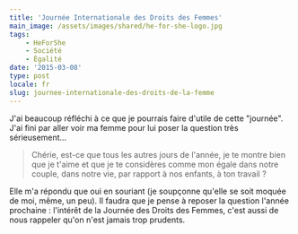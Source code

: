 ```yaml
---
title: 'Journée Internationale des Droits des Femmes'
main_image: /assets/images/shared/he-for-she-logo.jpg
tags:
    - HeForShe
    - Société
    - Égalité
date: '2015-03-08'
type: post
locale: fr
slug: journee-internationale-des-droits-de-la-femme
---
```


J'ai beaucoup réfléchi à ce que je pourrais faire d'utile de cette "journée". J'ai fini par aller voir ma femme pour lui poser la question très sérieusement…

<!-- more -->

> Chérie, est-ce que tous les autres jours de l'année, je te montre bien que je t'aime et que je te considères comme mon égale dans notre couple, dans notre vie, par rapport à nos enfants, à ton travail&nbsp;?

Elle m'a répondu que oui en souriant (je soupçonne qu'elle se soit moquée de moi, même, un peu).
Il faudra que je pense à reposer la question l'année prochaine&nbsp;: l'intérêt de la Journée des Droits des Femmes, c'est aussi de nous rappeler qu'on n'est jamais trop prudents.
